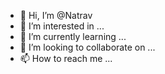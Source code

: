 - 👋 Hi, I’m @Natrav
- 👀 I’m interested in ...
- 🌱 I’m currently learning ...
- 💞️ I’m looking to collaborate on ...
- 📫 How to reach me ...

<!---
Natrav/Natrav is a ✨ special ✨ repository because its `README.md` (this file) appears on your GitHub profile.
You can click the Preview link to take a look at your changes.
--->
